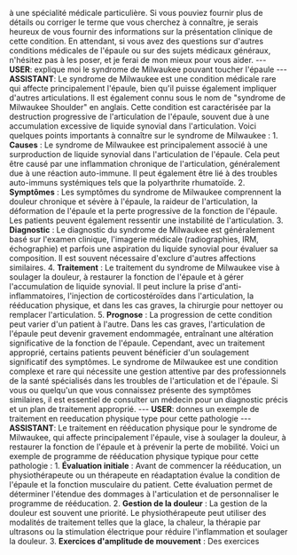à une spécialité médicale particulière. Si vous pouviez fournir plus de détails ou corriger le terme que vous cherchez à connaître, je serais heureux de vous fournir des informations sur la présentation clinique de cette condition. En attendant, si vous avez des questions sur d'autres conditions médicales de l'épaule ou sur des sujets médicaux généraux, n'hésitez pas à les poser, et je ferai de mon mieux pour vous aider. --- **USER**: explique moi le syndrome de Milwaukee pouvant toucher l'épaule --- **ASSISTANT**: Le syndrome de Milwaukee est une condition médicale rare qui affecte principalement l'épaule, bien qu'il puisse également impliquer d'autres articulations. Il est également connu sous le nom de "syndrome de Milwaukee Shoulder" en anglais. Cette condition est caractérisée par la destruction progressive de l'articulation de l'épaule, souvent due à une accumulation excessive de liquide synovial dans l'articulation. Voici quelques points importants à connaître sur le syndrome de Milwaukee : 1. **Causes** : Le syndrome de Milwaukee est principalement associé à une surproduction de liquide synovial dans l'articulation de l'épaule. Cela peut être causé par une inflammation chronique de l'articulation, généralement due à une réaction auto-immune. Il peut également être lié à des troubles auto-immuns systémiques tels que la polyarthrite rhumatoïde. 2. **Symptômes** : Les symptômes du syndrome de Milwaukee comprennent la douleur chronique et sévère à l'épaule, la raideur de l'articulation, la déformation de l'épaule et la perte progressive de la fonction de l'épaule. Les patients peuvent également ressentir une instabilité de l'articulation. 3. **Diagnostic** : Le diagnostic du syndrome de Milwaukee est généralement basé sur l'examen clinique, l'imagerie médicale (radiographies, IRM, échographie) et parfois une aspiration du liquide synovial pour évaluer sa composition. Il est souvent nécessaire d'exclure d'autres affections similaires. 4. **Traitement** : Le traitement du syndrome de Milwaukee vise à soulager la douleur, à restaurer la fonction de l'épaule et à gérer l'accumulation de liquide synovial. Il peut inclure la prise d'anti-inflammatoires, l'injection de corticostéroïdes dans l'articulation, la rééducation physique, et dans les cas graves, la chirurgie pour nettoyer ou remplacer l'articulation. 5. **Prognose** : La progression de cette condition peut varier d'un patient à l'autre. Dans les cas graves, l'articulation de l'épaule peut devenir gravement endommagée, entraînant une altération significative de la fonction de l'épaule. Cependant, avec un traitement approprié, certains patients peuvent bénéficier d'un soulagement significatif des symptômes. Le syndrome de Milwaukee est une condition complexe et rare qui nécessite une gestion attentive par des professionnels de la santé spécialisés dans les troubles de l'articulation et de l'épaule. Si vous ou quelqu'un que vous connaissez présente des symptômes similaires, il est essentiel de consulter un médecin pour un diagnostic précis et un plan de traitement approprié. --- **USER**: donnes un exemple de traitement en reeducation physique type pour cette pathologie --- **ASSISTANT**: Le traitement en rééducation physique pour le syndrome de Milwaukee, qui affecte principalement l'épaule, vise à soulager la douleur, à restaurer la fonction de l'épaule et à prévenir la perte de mobilité. Voici un exemple de programme de rééducation physique typique pour cette pathologie : 1. **Évaluation initiale** : Avant de commencer la rééducation, un physiothérapeute ou un thérapeute en réadaptation évalue la condition de l'épaule et la fonction musculaire du patient. Cette évaluation permet de déterminer l'étendue des dommages à l'articulation et de personnaliser le programme de rééducation. 2. **Gestion de la douleur** : La gestion de la douleur est souvent une priorité. Le physiothérapeute peut utiliser des modalités de traitement telles que la glace, la chaleur, la thérapie par ultrasons ou la stimulation électrique pour réduire l'inflammation et soulager la douleur. 3. **Exercices d'amplitude de mouvement** : Des exercices